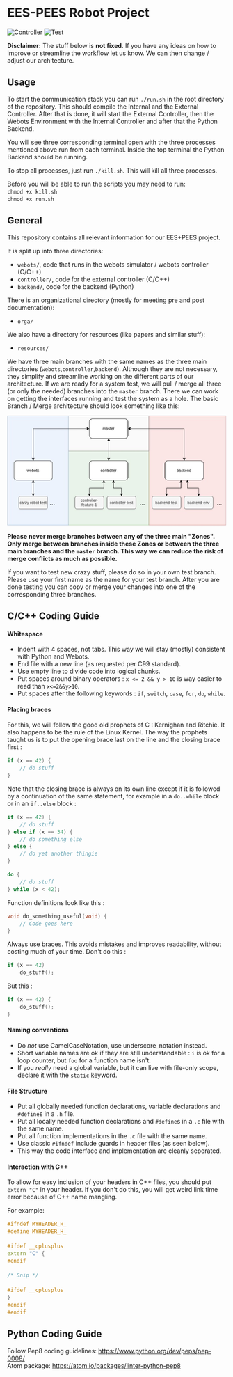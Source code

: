 # EES-PEES Robot Project

![Controller](https://github.com/fabianpedd/ees-pees/workflows/controller/badge.svg)
![Test](https://github.com/fabianpedd/ees-pees/workflows/controller/badge.svg)


**Disclaimer:** The stuff below is **not fixed**. If you have any ideas on how to improve
or streamline the workflow let us know. We can then change / adjust our architecture.

## Usage
To start the communication stack you can run `./run.sh` in the root directory of
the repository. This should compile the Internal and the External Controller.
After that is done, it will start the External Controller, then the Webots
Environment with the Internal Controller and after that the Python Backend.

You will see three corresponding terminal open with the three processes mentioned
above run from each terminal. Inside the top terminal the Python Backend should
be running.

To stop all processes, just run `./kill.sh`. This will kill all three processes.

Before you will be able to run the scripts you may need to run:  
`chmod +x kill.sh`  
`chmod +x run.sh`

## General
This repository contains all relevant information for our EES+PEES project.

It is split up into three directories:
* `webots/`, code that runs in the webots simulator / webots controller (C/C++)
* `controller/`, code for the external controller (C/C++)
* `backend/`, code for the backend (Python)

There is an organizational directory (mostly for meeting pre and post documentation):
* `orga/`

We also have a directory for resources (like papers and similar stuff):
* `resources/`

We have three main branches with the same names as the three main directories
(`webots`,`controller`,`backend`).
Although they are not necessary, they simplify and streamline working on the different
parts of our architecture. If we are ready for a system test, we will pull / merge
all three (or only the needed) branches into the `master` branch.
There we can work on getting the interfaces running and test the system as a hole.
The basic Branch / Merge architecture should look something like this:

![merge concept](resources/image/merge-concept.jpg)

**Please never merge branches between any of the three main "Zones". Only merge
between branches inside these Zones or between the three main branches and the
`master` branch. This way we can reduce the risk of merge conflicts as much as
possible.**

If you want to test new crazy stuff, please do so in your own test branch. Please use
your first name as the name for your test branch. After you are done testing you can
copy or merge your changes into one of the corresponding three branches.


## C/C++ Coding Guide

#### Whitespace
* Indent with 4 spaces, not tabs. This way we will stay (mostly) consistent with
  Python and Webots.
* End file with a new line (as requested per C99 standard).
* Use empty line to divide code into logical chunks.
* Put spaces around binary operators : `x <= 2 && y > 10` is way easier to read than `x<=2&&y>10`.
* Put spaces after the following keywords : `if`, `switch`, `case`, `for`, `do`, `while`.

#### Placing braces
For this, we will follow the good old prophets of C : Kernighan and Ritchie.
It also happens to be the rule of the Linux Kernel.
The way the prophets taught us is to put the opening brace last on the line and the closing brace first :

```cpp
if (x == 42) {
    // do stuff
}
```

Note that the closing brace is always on its own line except if it is followed by a continuation
of the same statement, for example in a `do..while` block or in an `if..else` block :

```cpp
if (x == 42) {
    // do stuff
} else if (x == 34) {
    // do something else
} else {
    // do yet another thingie
}
```

```cpp
do {
    // do stuff
} while (x < 42);
```

Function definitions look like this :

```cpp
void do_something_useful(void) {
    // Code goes here
}
```

Always use braces.
This avoids mistakes and improves readability, without costing much of your time.
Don't do this :

```cpp
if (x == 42)
    do_stuff();
```

But this :

```cpp
if (x == 42) {
    do_stuff();
}
```

#### Naming conventions
* Do *not* use CamelCaseNotation, use underscore_notation instead.
* Short variable names are ok if they are still understandable : `i` is ok for a loop counter, but `foo` for a function name isn't.
* If you *really* need a global variable, but it can live with file-only scope, declare it with the `static` keyword.

#### File Structure
* Put all globally needed function declarations, variable declarations and `#define`s in a `.h` file.
* Put all locally needed function declarations and `#define`s in a `.c` file with the same name.
* Put all function implementations in the `.c` file with the same name.  
* Use classic `#ifndef` include guards in header files (as seen below).
* This way the code interface and implementation are cleanly seperated.

#### Interaction with C++
To allow for easy inclusion of your headers in C++ files, you should put `extern "C"` in your header.
If you don't do this, you will get weird link time error because of C++ name mangling.

For example:
```cpp
#ifndef MYHEADER_H_
#define MYHEADER_H_

#ifdef __cplusplus
extern "C" {
#endif

/* Snip */

#ifdef __cplusplus
}
#endif
#endif
```

## Python Coding Guide
Follow Pep8 coding guidelines: https://www.python.org/dev/peps/pep-0008/ <br>
Atom package: https://atom.io/packages/linter-python-pep8
